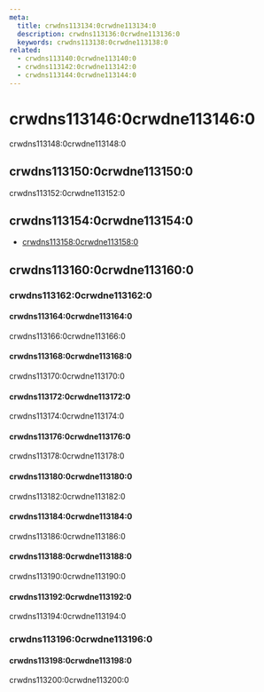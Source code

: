 ```yaml
---
meta:
  title: crwdns113134:0crwdne113134:0
  description: crwdns113136:0crwdne113136:0
  keywords: crwdns113138:0crwdne113138:0
related:
  - crwdns113140:0crwdne113140:0
  - crwdns113142:0crwdne113142:0
  - crwdns113144:0crwdne113144:0
---
```


# crwdns113146:0crwdne113146:0

crwdns113148:0crwdne113148:0

<entry-ad />

## crwdns113150:0crwdne113150:0

crwdns113152:0crwdne113152:0

<example file="v-textarea/usage" />

## crwdns113154:0crwdne113154:0

- [crwdns113158:0crwdne113158:0](crwdns113156:0crwdne113156:0)

## crwdns113160:0crwdne113160:0

### crwdns113162:0crwdne113162:0

#### crwdns113164:0crwdne113164:0

crwdns113166:0crwdne113166:0

<example file="v-textarea/prop-auto-grow" />

#### crwdns113168:0crwdne113168:0

crwdns113170:0crwdne113170:0

<example file="v-textarea/prop-background-color" />

#### crwdns113172:0crwdne113172:0

crwdns113174:0crwdne113174:0

<example file="v-textarea/prop-browser-autocomplete" />

#### crwdns113176:0crwdne113176:0

crwdns113178:0crwdne113178:0

<example file="v-textarea/prop-clearable" />

#### crwdns113180:0crwdne113180:0

crwdns113182:0crwdne113182:0

<example file="v-textarea/prop-counter" />

#### crwdns113184:0crwdne113184:0

crwdns113186:0crwdne113186:0

<example file="v-textarea/prop-icons" />

#### crwdns113188:0crwdne113188:0

crwdns113190:0crwdne113190:0

<example file="v-textarea/prop-no-resize" />

#### crwdns113192:0crwdne113192:0

crwdns113194:0crwdne113194:0

<example file="v-textarea/prop-rows" />

### crwdns113196:0crwdne113196:0

#### crwdns113198:0crwdne113198:0

crwdns113200:0crwdne113200:0

<example file="v-textarea/misc-signup-form" />

<backmatter />

